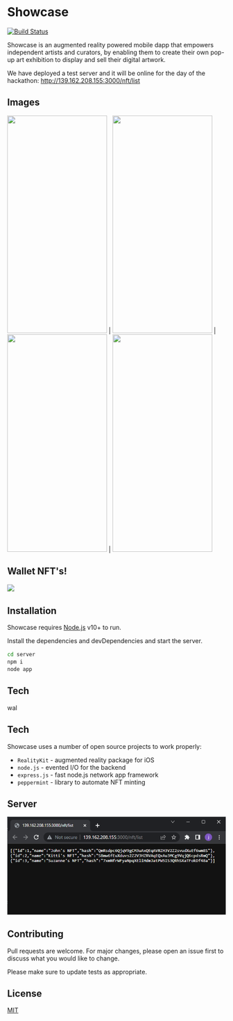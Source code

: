 # Showcase
[![Build Status](https://travis-ci.org/joemccann/dillinger.svg?branch=master)](https://travis-ci.org/joemccann/dillinger)

Showcase is an augmented reality powered mobile dapp that empowers independent artists and curators, by enabling them to create their own pop-up art exhibition to display and sell their digital artwork.

We have deployed a test server and it will be online for the day of the hackathon:
http://139.162.208.155:3000/nft/list

## Images

<img src="https://user-images.githubusercontent.com/22798773/204132947-8bc34183-2bde-4bfd-a48e-cd073b080cdd.PNG" width="230" height="500"> | <img src="https://user-images.githubusercontent.com/22798773/204132950-94f23d5a-0cfe-4ec7-816c-2ec8af5a9f79.png" width="230" height="500"> | <img src="https://user-images.githubusercontent.com/22798773/204133003-d21808fc-2e63-44c5-8c32-f568fbc0c6e1.PNG" width="230" height="500"> | <img src="https://user-images.githubusercontent.com/22798773/204133058-f59627e3-2275-4db5-b7ac-6478988950b3.PNG" width="230" height="500"> 

## Wallet NFT's!

<img src="https://user-images.githubusercontent.com/22798773/204133349-899cc0fc-72ef-49ac-9c07-2a6b1f6ffa8c.png"> 

## Installation

Showcase requires [Node.js](https://nodejs.org/) v10+ to run.

Install the dependencies and devDependencies and start the server.

```sh
cd server
npm i
node app
```

## Tech

 wal

## Tech

Showcase uses a number of open source projects to work properly:

- `RealityKit` - augmented reality package for iOS
- `node.js` - evented I/O for the backend
- `express.js` - fast node.js network app framework
- `peppermint` - library to automate NFT minting

## Server

<img src="/images/server.png" title="Server Showing NFT's">



## Contributing

Pull requests are welcome. For major changes, please open an issue first
to discuss what you would like to change.

Please make sure to update tests as appropriate.

## License

[MIT](https://choosealicense.com/licenses/mit/)

